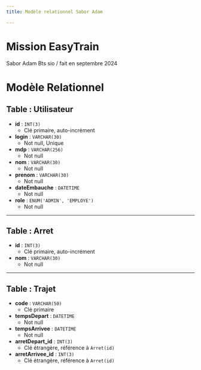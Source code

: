 ```yaml
---
title: Modèle relationnel Sabor Adam

---
```


# Mission EasyTrain
Sabor Adam Bts sio / fait en septembre 2024

# Modèle Relationnel

## Table : Utilisateur
- **id** : `INT(3)`  
  - Clé primaire, auto-incrément
- **login** : `VARCHAR(30)`  
  - Not null, Unique
- **mdp** : `VARCHAR(256)`  
  - Not null
- **nom** : `VARCHAR(30)`  
  - Not null
- **prenom** : `VARCHAR(30)`  
  - Not null
- **dateEmbauche** : `DATETIME`  
  - Not null
- **role** : `ENUM('ADMIN', 'EMPLOYE')`  
  - Not null

---

## Table : Arret
- **id** : `INT(3)`  
  - Clé primaire, auto-incrément
- **nom** : `VARCHAR(30)`  
  - Not null

---

## Table : Trajet
- **code** : `VARCHAR(50)`  
  - Clé primaire
- **tempsDepart** : `DATETIME`  
  - Not null
- **tempsArrivee** : `DATETIME`  
  - Not null
- **arretDepart_id** : `INT(3)`  
  - Clé étrangère, référence à `Arret(id)`
- **arretArrivee_id** : `INT(3)`  
  - Clé étrangère, référence à `Arret(id)`



